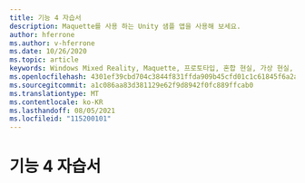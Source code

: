 ```yaml
---
title: 기능 4 자습서
description: Maquette를 사용 하는 Unity 샘플 앱을 사용해 보세요.
author: hferrone
ms.author: v-hferrone
ms.date: 10/26/2020
ms.topic: article
keywords: Windows Mixed Reality, Maquette, 프로토타입, 혼합 현실, 가상 현실, VR, MR, 피드백, 피드백 허브, 버그
ms.openlocfilehash: 4301ef39cbd704c3844f831ffda909b45cfd01c1c61845f6a2aa54fa50f30cd4
ms.sourcegitcommit: a1c086aa83d381129e62f9d8942f0fc889ffcab0
ms.translationtype: MT
ms.contentlocale: ko-KR
ms.lasthandoff: 08/05/2021
ms.locfileid: "115200101"
---
```

# <a name="feature-4-tutorial"></a>기능 4 자습서

<!-- TODO(Harrison/Stefan): Need cool header image from tutorial -->

<!-- TODO(Stefan): Create tutorial content and screenshots -->
